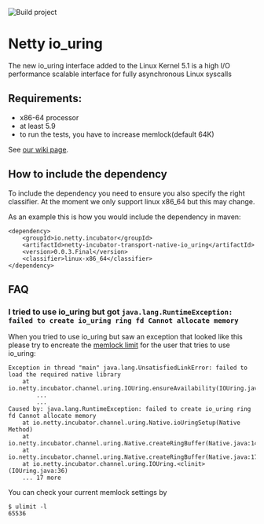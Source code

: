 ![Build project](https://github.com/netty/netty-incubator-transport-io_uring/workflows/Build%20project/badge.svg)

# Netty io_uring

The new io_uring interface added to the Linux Kernel 5.1 is a high I/O performance scalable interface for fully asynchronous Linux syscalls

## Requirements:

- x86-64 processor
- at least 5.9
- to run the tests, you have to increase memlock(default 64K)


See [our wiki page](https://netty.io/wiki/native-transports.html).

## How to include the dependency

To include the dependency you need to ensure you also specify the right classifier. At the moment we only support linux
 x86_64 but this may change. 
 
As an example this is how you would include the dependency in maven:
```
<dependency>
    <groupId>io.netty.incubator</groupId>
    <artifactId>netty-incubator-transport-native-io_uring</artifactId>
    <version>0.0.3.Final</version>
    <classifier>linux-x86_64</classifier>
</dependency>
```

## FAQ

### I tried to use io_uring but got `java.lang.RuntimeException: failed to create io_uring ring fd Cannot allocate memory`

When you tried to use io_uring but saw an exception that looked like this please try to encreate the [memlock limit](https://access.redhat.com/solutions/61334) for the user that tries to use io_uring:


```
Exception in thread "main" java.lang.UnsatisfiedLinkError: failed to load the required native library
	at io.netty.incubator.channel.uring.IOUring.ensureAvailability(IOUring.java:63)
        ...
        ...
Caused by: java.lang.RuntimeException: failed to create io_uring ring fd Cannot allocate memory
	at io.netty.incubator.channel.uring.Native.ioUringSetup(Native Method)
	at io.netty.incubator.channel.uring.Native.createRingBuffer(Native.java:141)
	at io.netty.incubator.channel.uring.Native.createRingBuffer(Native.java:174)
	at io.netty.incubator.channel.uring.IOUring.<clinit>(IOUring.java:36)
	... 17 more
```


You can check your current memlock settings by

```
$ ulimit -l
65536
```
